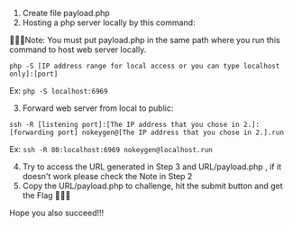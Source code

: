 1. Create file payload.php
2. Hosting a php server locally by this command:

  🔴🔴🔴Note: You must put payload.php in the same path where you run this command to host web server locally.

  ```php -S [IP address range for local access or you can type localhost only]:[port]```
  
  Ex: ```php -S localhost:6969```

3. Forward web server from local to public:

  ```ssh -R [listening port]:[The IP address that you chose in 2.]:[forwarding port] nokeygen@[The IP address that you chose in 2.].run```

  Ex: ```ssh -R 80:localhost:6969 nokeygen@localhost.run```

4. Try to access the URL generated in Step 3 and URL/payload.php , if it doesn't work please check the Note in Step 2
5. Copy the URL/payload.php to challenge, hit the submit button and get the Flag 🏁🏁🏁

Hope you also succeed!!!
